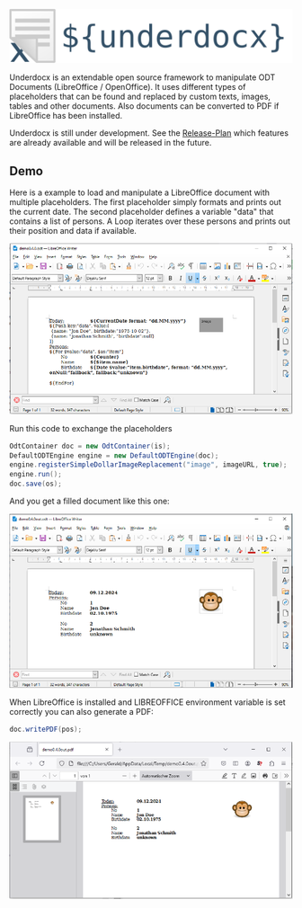 ![Underdocx](./src/main/resources/logo-title.svg)

Underdocx is an extendable open source framework to manipulate ODT Documents
(LibreOffice / OpenOffice). It uses different types of placeholders that can be
found and replaced by custom texts, images, tables and other documents.
Also documents can be converted to PDF if LibreOffice has been installed.

Underdocx is still under development. See the
[Release-Plan](https://github.com/winterrifier/underdocx/wiki/Release-Plan)
which features are already available and will be released in the future.

## Demo

Here is a example to load and manipulate a LibreOffice document with multiple placeholders.
The first placeholder simply formats and prints out the current date.
The second placeholder defines a variable "data" that contains a list of persons. A Loop
iterates over these persons and prints out their position and data if available.

![Unchanged Doc](src/main/resources/demo/demoUnchanged.png)

Run this code to exchange the placeholders

```java
OdtContainer doc = new OdtContainer(is);
DefaultODTEngine engine = new DefaultODTEngine(doc);
engine.registerSimpleDollarImageReplacement("image", imageURL, true);
engine.run();
doc.save(os);
```
And you get a filled document like this one:

![Changed Doc](src/main/resources/demo/demoChanged.png)

When LibreOffice is installed and LIBREOFFICE environment variable is set correctly you 
can also generate a PDF:

```java
doc.writePDF(pos);
```
![generated PDF](src/main/resources/demo/demoPdf.png)
